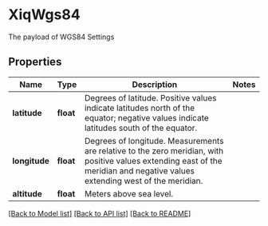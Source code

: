 # XiqWgs84

The payload of WGS84 Settings
## Properties
Name | Type | Description | Notes
------------ | ------------- | ------------- | -------------
**latitude** | **float** | Degrees of latitude. Positive values indicate latitudes north of the equator; negative values indicate latitudes south of the equator.  | 
**longitude** | **float** | Degrees of longitude. Measurements are relative to the zero meridian, with positive values extending east of the meridian and negative values extending west of the meridian. | 
**altitude** | **float** | Meters above sea level. | 

[[Back to Model list]](../README.md#documentation-for-models) [[Back to API list]](../README.md#documentation-for-api-endpoints) [[Back to README]](../README.md)


